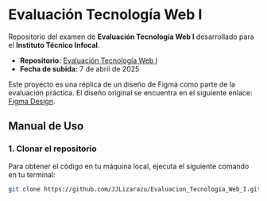 # Evaluación Tecnología Web I

Repositorio del examen de **Evaluación Tecnología Web I** desarrollado para el **Instituto Técnico Infocal**.

- **Repositorio:** [Evaluación Tecnología Web I](https://github.com/JJLizarazu/Evaluacion_Tecnologia_Web_I.git)
- **Fecha de subida:** 7 de abril de 2025

Este proyecto es una réplica de un diseño de Figma como parte de la evaluación práctica. El diseño original se encuentra en el siguiente enlace: [Figma Design](https://www.figma.com/design/LZC0LVciZUDx109WEKuo5V/Personal-Portfolio-Website---Web-I-OK--Copy-?t=TI4GoiKE55eMCtyU-0).

## Manual de Uso

### 1. **Clonar el repositorio**

Para obtener el código en tu máquina local, ejecuta el siguiente comando en tu terminal:

```bash
git clone https://github.com/JJLizarazu/Evaluacion_Tecnologia_Web_I.git

